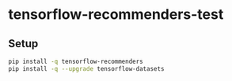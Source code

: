 # tensorflow-recommenders-test
 
## Setup

```bash
pip install -q tensorflow-recommenders
pip install -q --upgrade tensorflow-datasets
```
